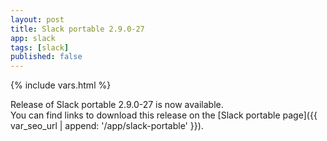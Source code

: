 ```yaml
---
layout: post
title: Slack portable 2.9.0-27
app: slack
tags: [slack]
published: false
---
```

{% include vars.html %}

Release of Slack portable 2.9.0-27 is now available.<br />
You can find links to download this release on the [Slack portable page]({{ var_seo_url | append: '/app/slack-portable' }}).